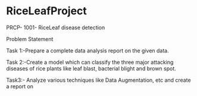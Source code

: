 # RiceLeafProject

PRCP- 1001- RiceLeaf disease detection

Problem Statement

Task 1:-Prepare a complete data analysis report on the given data.

Task 2:-Create a model which can classify the three major attacking diseases of rice plants like leaf blast, bacterial blight and brown spot.

Task3:- Analyze various techniques like Data Augmentation, etc and create a report on 
